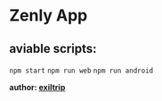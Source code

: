 # **Zenly App**

## **aviable scripts:**

`npm start`
`npm run web`
`npm run android`

**author: [exiltrip](https://github.com/exiltrip)**
